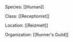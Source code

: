 Species: [[Human]]

Class: [[Receptionist]]

Location: [[Reizmelt]]

Organization: [[Runner's Guild]]